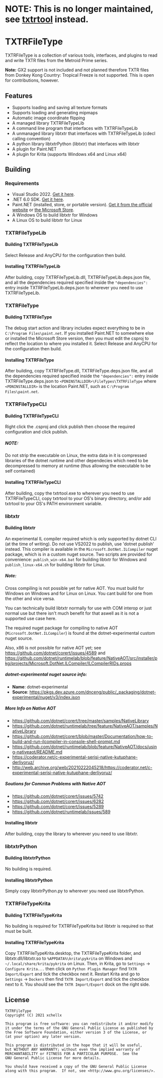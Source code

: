 # NOTE: This is no longer maintained, see [txtrtool](https://github.com/xchellx/txtrtool) instead.

# TXTRFileType
TXTRFileType is a collection of various tools, interfaces, and plugins to read and write TXTR files
from the Metroid Prime series.

**Note:** GX2 support is not included and not planned therefore TXTR files from Donkey Kong Country:
Tropical Freeze is not supported. This is open for contributions, however.

## Features
- Supports loading and saving all texture formats
- Supports loading and generating mipmaps
- Automatic image coordinate flipping
- A managed library TXTRFileTypeLib
- A command line program that interfaces with TXTRFileTypeLib
- A unmanaged library libtxtr that interfaces with TXTRFileTypeLib (cdecl calling convention)
- A python library libtxtrPython (libtxtr) that interfaces with libtxtr
- A plugin for Paint.NET
- A plugin for Krita (supports Windows x64 and Linux x64)

## Building
### Requirements
- Visual Studio 2022. [Get it here](https://visualstudio.microsoft.com/downloads/).
- .NET 6.0 SDK. [Get it here](https://dotnet.microsoft.com/download/dotnet/6.0).
- Paint.NET (installed, store, or portable version). [Get it from the official website](https://www.getpaint.net) or [the Microsoft Store](https://www.microsoft.com/en-us/p/paintnet/9nbhcs1lx4r0).
- A Windows OS to build libtxtr for Windows
- A Linux OS to build libtxtr for Linux

### TXTRFileTypeLib
#### Building TXTRFileTypeLib
Select Release and AnyCPU for the configuration then build.

#### Installing TXTRFileTypeLib
After building, copy TXTRFileTypeLib.dll, TXTRFileTypeLib.deps.json file, and all the dependencies
required specified inside the `"dependencies":` entry inside TXTRFileTypeLib.deps.json to wherever
you need to use TXTRFileTypeLib.

### TXTRFileType
#### Building TXTRFileType
The debug start action and library includes expect everything to be in `C:\Program Files\paint.net`.
If you installed Paint.NET to somewhere else or installed the Microsoft Store version, then you must
edit the csproj to reflect the location to where you installed it. Select Release and AnyCPU for the
configuration then build.

#### Installing TXTRFileType
After building, copy TXTRFileType.dll, TXTRFileType.deps.json file, and all the dependencies
required specified inside the `"dependencies":` entry inside TXTRFileType.deps.json to
`<PDNINSTALLDIR>\FileTypes\TXTRFileType` where `<PDNINSTALLDIR>` is the location Paint.NET, such as
`C:\Program Files\paint.net`.

### TXTRFileTypeCLI
#### Building TXTRFileTypeCLI
Right click the .csproj and click publish then choose the required configuration and click publish.

##### NOTE:
Do not strip the executable on Linux, the extra data in it is compressed libraries of the dotnet
runtime and other dependecies which need to be decompressed to memory at runtime (thus allowing the
executable to be self contained)

#### Installing TXTRFileTypeCLI
After building, copy the txtrtool.exe to wherever you need to use TXTRFileTypeCLI, copy txtrtool
to your OS's binary directory, and/or add txtrtool to your OS's PATH environment variable.

### libtxtr
#### Building libtxtr
An experimental IL compiler required which is only supported by dotnet CLI (at the time of writing).
Do not use VS2022 to publish, use 'dotnet publish' instead. This compiler is available in the
`Microsoft.DotNet.ILCompiler` nuget package, which is in a custom nuget source. Two scripts are
provided for convenience: `publish_win-x64.bat` for building libtxtr for Windows and
`publish_linux-x64.sh` for building libtxtr for Linux.
##### Note:
Cross compiling is not possible yet for native AOT. You must build for Windows on Windows and for
Linux on Linux. You cant build for one from the other and vice versa.

You can technically build libtxtr normally for use with COM interop or just normal use but there
isn't much benefit for that aswell as it is not a supported use case here.

The required nuget package for compiling to native AOT (`Microsoft.DotNet.ILCompiler`) is found at
the dotnet-experimental custom nuget source.

Also, x86 is not possible for native AOT yet; see https://github.com/dotnet/corert/issues/4589 and
https://github.com/dotnet/runtimelab/blob/feature/NativeAOT/src/installer/pkg/projects/Microsoft.DotNet.ILCompiler/ILCompilerRIDs.props

##### dotnet-experimental nuget source info:
- **Name**: dotnet-experimental
- **Source**: https://pkgs.dev.azure.com/dnceng/public/_packaging/dotnet-experimental/nuget/v3/index.json
##### More Info on Native AOT
- https://github.com/dotnet/corert/tree/master/samples/NativeLibrary
- https://github.com/dotnet/runtimelab/tree/feature/NativeAOT/samples/NativeLibrary
- https://github.com/dotnet/corert/blob/master/Documentation/how-to-build-and-run-ilcompiler-in-console-shell-prompt.md
- https://github.com/dotnet/runtimelab/blob/feature/NativeAOT/docs/using-nativeaot/README.md
- https://coderator.net/c-experimental-serisi-native-kutuphane-derliyoruz/
- http://web.archive.org/web/20210222045218/https://coderator.net/c-experimental-serisi-native-kutuphane-derliyoruz/
##### Soutions for Common Problems with Native AOT
- https://github.com/dotnet/corert/issues/5742
- https://github.com/dotnet/corert/issues/6282
- https://github.com/dotnet/corert/issues/5289
- https://github.com/dotnet/runtimelab/issues/589

#### Installing libtxtr
After building, copy the library to wherever you need to use libtxtr.

### libtxtrPython
#### Building libtxtrPython
No building is required.

#### Installing libtxtrPython
Simply copy libtxtrPython.py to wherever you need use libtxtrPython.

### TXTRFileTypeKrita
#### Building TXTRFileTypeKrita
No building is required for TXTRFileTypeKrita but libtxtr is required so that must be built.

#### Installing TXTRFileTypeKrita
Copy TXTRFileTypeKrita.desktop, the TXTRFileTypeKrita folder, and libtxtr.dll/libtxtr.so to
`%APPDATA%\krita\pykrita` on Windows and `~/.local/share/krita/pykrita` on Linux. Then, in Krita, go
to `Settings` -> `Configure Krita...` then click on `Python Plugin Manager` find
`TXTR Import/Export` and tick the checkbox next it. Restart Krita and go to `Settings` -> `Dockers`
then find `TXTR Import/Export` and tick the checkbox next to it. You should see the
`TXTR Import/Export` dock on the right side.

## License
```
TXTRFileType
Copyright (C) 2021 xchellx

This program is free software: you can redistribute it and/or modify
it under the terms of the GNU General Public License as published by
the Free Software Foundation, either version 3 of the License, or
(at your option) any later version.

This program is distributed in the hope that it will be useful,
but WITHOUT ANY WARRANTY; without even the implied warranty of
MERCHANTABILITY or FITNESS FOR A PARTICULAR PURPOSE.  See the
GNU General Public License for more details.

You should have received a copy of the GNU General Public License
along with this program.  If not, see <http://www.gnu.org/licenses/>.
```